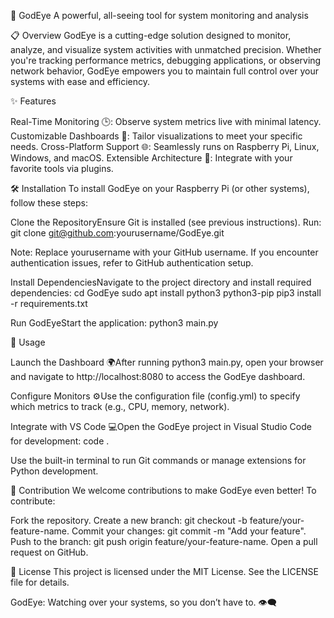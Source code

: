 🌟 GodEye
A powerful, all-seeing tool for system monitoring and analysis

📋 Overview
GodEye is a cutting-edge solution designed to monitor, analyze, and visualize system activities with unmatched precision. Whether you're tracking performance metrics, debugging applications, or observing network behavior, GodEye empowers you to maintain full control over your systems with ease and efficiency.

✨ Features

Real-Time Monitoring 🕒: Observe system metrics live with minimal latency.
Customizable Dashboards 🎨: Tailor visualizations to meet your specific needs.
Cross-Platform Support 🌐: Seamlessly runs on Raspberry Pi, Linux, Windows, and macOS.
Extensible Architecture 🔌: Integrate with your favorite tools via plugins.


🛠️ Installation
To install GodEye on your Raspberry Pi (or other systems), follow these steps:

Clone the RepositoryEnsure Git is installed (see previous instructions). Run:
git clone git@github.com:yourusername/GodEye.git

Note: Replace yourusername with your GitHub username. If you encounter authentication issues, refer to GitHub authentication setup.

Install DependenciesNavigate to the project directory and install required dependencies:
cd GodEye
sudo apt install python3 python3-pip
pip3 install -r requirements.txt


Run GodEyeStart the application:
python3 main.py




🚀 Usage

Launch the Dashboard 🌍After running python3 main.py, open your browser and navigate to http://localhost:8080 to access the GodEye dashboard.

Configure Monitors ⚙️Use the configuration file (config.yml) to specify which metrics to track (e.g., CPU, memory, network).

Integrate with VS Code 💻Open the GodEye project in Visual Studio Code for development:
code .

Use the built-in terminal to run Git commands or manage extensions for Python development.



🤝 Contribution
We welcome contributions to make GodEye even better! To contribute:

Fork the repository.
Create a new branch: git checkout -b feature/your-feature-name.
Commit your changes: git commit -m "Add your feature".
Push to the branch: git push origin feature/your-feature-name.
Open a pull request on GitHub.


📜 License
This project is licensed under the MIT License. See the LICENSE file for details.

GodEye: Watching over your systems, so you don’t have to. 👁️‍🗨️
